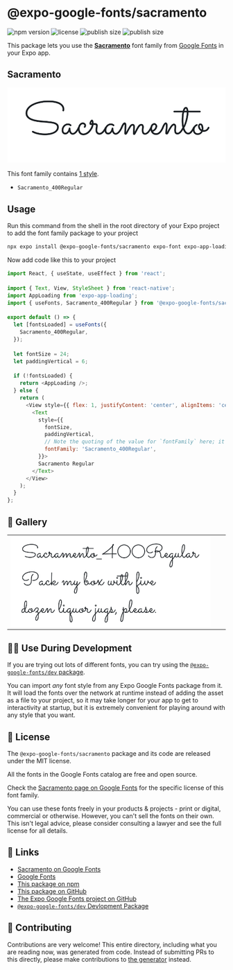 # @expo-google-fonts/sacramento

![npm version](https://flat.badgen.net/npm/v/@expo-google-fonts/sacramento)
![license](https://flat.badgen.net/github/license/expo/google-fonts)
![publish size](https://flat.badgen.net/packagephobia/install/@expo-google-fonts/sacramento)
![publish size](https://flat.badgen.net/packagephobia/publish/@expo-google-fonts/sacramento)

This package lets you use the [**Sacramento**](https://fonts.google.com/specimen/Sacramento) font family from [Google Fonts](https://fonts.google.com/) in your Expo app.

## Sacramento

![Sacramento](./font-family.png)

This font family contains [1 style](#-gallery).

- `Sacramento_400Regular`

## Usage

Run this command from the shell in the root directory of your Expo project to add the font family package to your project
```sh
npx expo install @expo-google-fonts/sacramento expo-font expo-app-loading
```

Now add code like this to your project
```js
import React, { useState, useEffect } from 'react';

import { Text, View, StyleSheet } from 'react-native';
import AppLoading from 'expo-app-loading';
import { useFonts, Sacramento_400Regular } from '@expo-google-fonts/sacramento';

export default () => {
  let [fontsLoaded] = useFonts({
    Sacramento_400Regular,
  });

  let fontSize = 24;
  let paddingVertical = 6;

  if (!fontsLoaded) {
    return <AppLoading />;
  } else {
    return (
      <View style={{ flex: 1, justifyContent: 'center', alignItems: 'center' }}>
        <Text
          style={{
            fontSize,
            paddingVertical,
            // Note the quoting of the value for `fontFamily` here; it expects a string!
            fontFamily: 'Sacramento_400Regular',
          }}>
          Sacramento Regular
        </Text>
      </View>
    );
  }
};

```

## 🔡 Gallery


||||
|-|-|-|
|![Sacramento_400Regular](./Sacramento_400Regular.ttf.png)||||


## 👩‍💻 Use During Development

If you are trying out lots of different fonts, you can try using the [`@expo-google-fonts/dev` package](https://github.com/expo/google-fonts/tree/master/font-packages/dev#readme).

You can import *any* font style from any Expo Google Fonts package from it. It will load the fonts
over the network at runtime instead of adding the asset as a file to your project, so it may take longer
for your app to get to interactivity at startup, but it is extremely convenient
for playing around with any style that you want.

## 📖 License

The `@expo-google-fonts/sacramento` package and its code are released under the MIT license.

All the fonts in the Google Fonts catalog are free and open source.

Check the [Sacramento page on Google Fonts](https://fonts.google.com/specimen/Sacramento) for the specific license of this font family.

You can use these fonts freely in your products & projects - print or digital, commercial or otherwise. However, you can't sell the fonts on their own. This isn't legal advice, please consider consulting a lawyer and see the full license for all details.

## 🔗 Links

- [Sacramento on Google Fonts](https://fonts.google.com/specimen/Sacramento)
- [Google Fonts](https://fonts.google.com/)
- [This package on npm](https://www.npmjs.com/package/@expo-google-fonts/sacramento)
- [This package on GitHub](https://github.com/expo/google-fonts/tree/master/font-packages/sacramento)
- [The Expo Google Fonts project on GitHub](https://github.com/expo/google-fonts)
- [`@expo-google-fonts/dev` Devlopment Package](https://github.com/expo/google-fonts/tree/master/font-packages/dev)

## 🤝 Contributing

Contributions are very welcome! This entire directory, including what you are reading now, was generated from code. Instead of submitting PRs to this directly, please make contributions to [the generator](https://github.com/expo/google-fonts/tree/master/packages/generator) instead.
